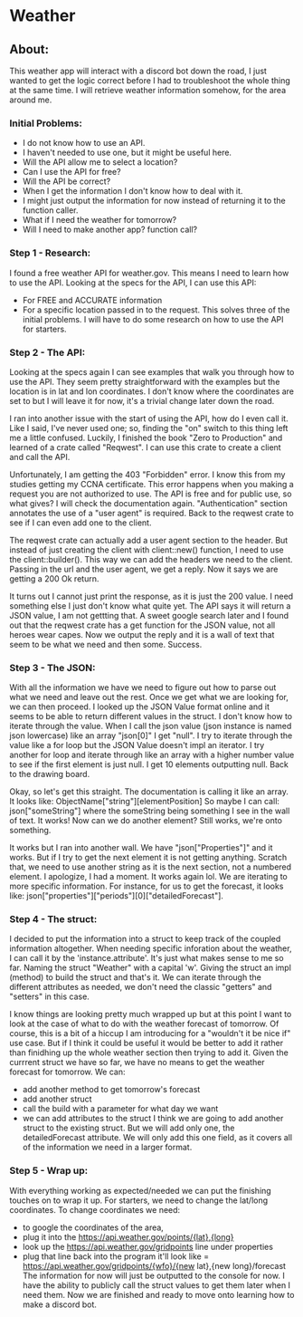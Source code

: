 # Weather

## About:

This weather app will interact with a discord bot 
down the road, I just wanted to get the logic correct before
I had to troubleshoot the whole thing at the same time.
I will retrieve weather information somehow, for the area around me.


### Initial Problems:
- I do not know how to use an API.
 - I haven't needed to use one, but it might be useful here.
- Will the API allow me to select a location?
- Can I use the API for free?
- Will the API be correct?
- When I get the information I don't know how to deal with it.
 - I might just output the information for now instead of returning
        it to the function caller.
- What if I need the weather for tomorrow?
 - Will I need to make another app? function call?


### Step 1 - Research:

I found a free weather API for weather.gov. This means I need to learn how to
use the API.
Looking at the specs for the API, I can use this API:
- For FREE and ACCURATE information
- For a specific location passed in to the request.
This solves three of the initial problems. I will have to do some research on how to
use the API for starters.

### Step 2 - The API:
Looking at the specs again I can see examples that walk you through how to use the API.
They seem pretty straightforward with the examples but the location is in lat and lon
coordinates. I don't know where the coordinates are set to but I will leave it for now,
it's a trivial change later down the road.

I ran into another issue with the start of using the API, how do I even call it. Like
I said, I've never used one; so, finding the "on" switch to this thing left me a little
confused. Luckily, I finished the book "Zero to Production" and learned of a crate called
"Reqwest". I can use this crate to create a client and call the API.
    
Unfortunately, I am getting the 403 "Forbidden" error. I know this from my studies 
getting my CCNA certificate. This error happens when you making a request you are not
authorized to use. The API is free and for public use, so what gives? I will check the
documentation again. "Authentication" section annotates the use of a "user agent" is required.
Back to the reqwest crate to see if I can even add one to the client.
    
The reqwest crate can actually add a user agent section to the header. But instead of just
creating the client with client::new() function, I need to use the client::builder(). This way
we can add the headers we need to the client. Passing in the url and the user agent, we get a 
reply. Now it says we are getting a 200 Ok return. 
    
It turns out I cannot just print the response, as it is just the 200 value. I need something 
else I just don't know what quite yet. The API says it will return a JSON value, I am not gettting
that. A sweet google search later and I found out that the reqwest crate has a get function for 
the JSON value, not all heroes wear capes. Now we output the reply and it is a wall of text that
seem to be what we need and then some. Success.


### Step 3 - The JSON:

With all the information we have we need to figure out how to parse out what we need and leave 
out the rest. Once we get what we are looking for, we can then proceed. I looked up the JSON
Value format online and it seems to be able to return different values in the struct. I don't know 
how to iterate through the value. When I call the json value (json instance is named json lowercase)
like an array "json[0]" I get "null". I try to iterate through the value like a for loop but the JSON
Value doesn't impl an iterator. I try another for loop and iterate through like an array with a higher
number value to see if the first element is just null. I get 10 elements outputting null. Back to the 
drawing board. 

Okay, so let's get this straight. The documentation is calling it like an array. It looks like: ObjectName["string"][elementPosition]
So maybe I can call: json["someString"] where the someString being something I see in the wall of 
text. It works! Now can we do another element? Still works, we're onto something.

It works but I ran into another wall. We have "json["Properties"]" and it works. But if I try
to get the next element it is not getting anything. Scratch that, we need to use another string as
it is the next section, not a numbered element. I apologize, I had a moment. It works again lol. We
are iterating to more specific information.
For instance, for us to get the forecast, it looks like: json["properties"]["periods"][0]["detailedForecast"].


### Step 4 - The struct:

I decided to put the information into a struct to keep track of the coupled information altogether.
When needing specific inforation about the weather, I can call it by the 'instance.attribute'. It's just what
makes sense to me so far. Naming the struct "Weather" with a capital 'w'. Giving the struct an impl (method) to
build the struct and that's it. We can iterate through the different attributes as needed, we don't need the 
classic "getters" and "setters" in this case.

I know things are looking pretty much wrapped up but at this point I want to look at the case of what to
do with the weather forecast of tomorrow. Of course, this is a bit of a hiccup I am introducing for a "wouldn't
it be nice if" use case. But if I think it could be useful it would be better to add it rather than finidhing up
the whole weather section then trying to add it. Given the currrent struct we have so far, we have no means to 
get the weather forecast for tomorrow. 
We can:
- add another method to get tomorrow's forecast
- add another struct
- call the build with a parameter for what day we want 
- we can add attributes to the struct
I think we are going to add another struct to the existing struct. But we will add only one, the detailedForecast
attribute. We will only add this one field, as it covers all of the information we need in a larger format.


### Step 5 - Wrap up:
With everything working as expected/needed we can put the finishing touches on to wrap it up. For starters, we
need to change the lat/long coordinates. 
To change coordinates we need:
- to google the coordinates of the area,
- plug it into the https://api.weather.gov/points/{lat},{long}
- look up the https://api.weather.gov/gridpoints line under properties 
- plug that line back into the program it'll look like = https://api.weather.gov/gridpoints/{wfo}/{new lat},{new long}/forecast
The information for now will just be outputted to the console for now. I have the ability to publicly call the struct values to get
them later when I need them.
Now we are finished and ready to move onto learning how to make a discord bot.

    








